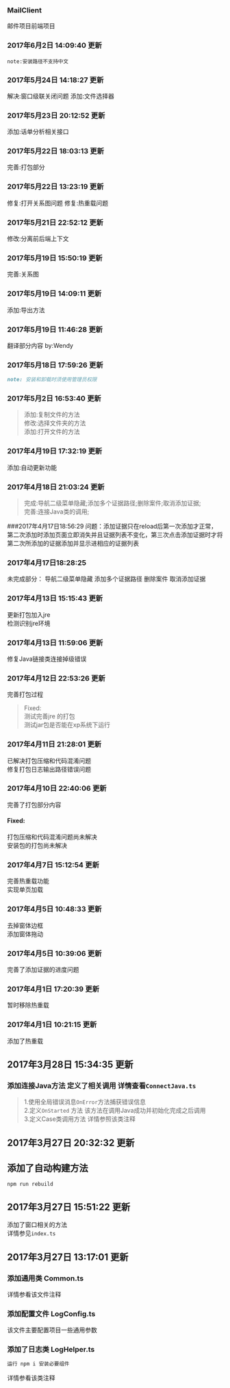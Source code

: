 ### MailClient

邮件项目前端项目

### 2017年6月2日 14:09:40 更新
```
note:安装路径不支持中文
```

### 2017年5月24日 14:18:27 更新
解决:窗口级联关闭问题
添加:文件选择器

### 2017年5月23日 20:12:52 更新
添加:话单分析相关接口

### 2017年5月22日 18:03:13 更新
完善:打包部分

### 2017年5月22日 13:23:19 更新
修复:打开关系图问题
修复:热重载问题

### 2017年5月21日 22:52:12 更新
修改:分离前后端上下文

### 2017年5月19日 15:50:19 更新
完善:关系图

### 2017年5月19日 14:09:11 更新
添加:导出方法

### 2017年5月19日 11:46:28 更新
翻译部分内容 by:Wendy

### 2017年5月18日 17:59:26 更新
```markdown
note: 安装和卸载时须使用管理员权限
```

### 2017年5月2日 16:53:40 更新
>添加:复制文件的方法  
>修改:选择文件夹的方法  
>添加:打开文件的方法  

### 2017年4月19日 17:32:19 更新 
添加:自动更新功能

### 2017年4月18日 21:03:24 更新
>完成:导航二级菜单隐藏;添加多个证据路径;删除案件;取消添加证据;  
>完善:连接Java类的调用;

###2017年4月17日18:56:29
问题：添加证据只在reload后第一次添加才正常，第二次添加时添加页面立即消失并且证据列表不变化，第三次点击添加证据时才将第二次所添加的证据添加并显示进相应的证据列表
### 2017年4月17日18:28:25 
未完成部分：
导航二级菜单隐藏
添加多个证据路径
删除案件
取消添加证据

### 2017年4月13日 15:15:43 更新
更新打包加入jre  
检测识别jre环境

### 2017年4月13日 11:59:06 更新
修复Java链接类连接掉级错误

### 2017年4月12日 22:53:26 更新
完善打包过程  
>Fixed:  
>测试完善jre 的打包  
>测试jar包是否能在xp系统下运行

### 2017年4月11日 21:28:01 更新
已解决打包压缩和代码混淆问题  
修复打包日志输出路径错误问题

### 2017年4月10日 22:40:06 更新
完善了打包部分内容
#### Fixed:
打包压缩和代码混淆问题尚未解决  
安装包的打包尚未解决

### 2017年4月7日 15:12:54 更新
完善热重载功能  
实现单页加载

### 2017年4月5日 10:48:33 更新
去掉窗体边框  
添加窗体拖动

### 2017年4月5日 10:39:06 更新
完善了添加证据的进度问题

### 2017年4月1日 17:20:39 更新
暂时移除热重载

### 2017年4月1日 10:21:15 更新
添加了热重载

## 2017年3月28日 15:34:35 更新
### 添加连接Java方法 定义了相关调用 详情查看`ConnectJava.ts`
>1.使用全局错误消息`OnError`方法捕获错误信息  
>2.定义`OnStarted` 方法 该方法在调用Java成功并初始化完成之后调用  
>3.定义Case类调用方法 详情参照该类注释

## 2017年3月27日 20:32:32 更新
## 添加了自动构建方法 
```npm
npm run rebuild
```

## 2017年3月27日 15:51:22 更新
添加了窗口相关的方法   
详情参见`index.ts`

## 2017年3月27日 13:17:01 更新
### 添加通用类 Common.ts
详情参看该文件注释
### 添加配置文件 LogConfig.ts
该文件主要配置项目一些通用参数
### 添加了日志类 LogHelper.ts
```sh
运行 npm i 安装必要组件
```
详情参看该类注释

